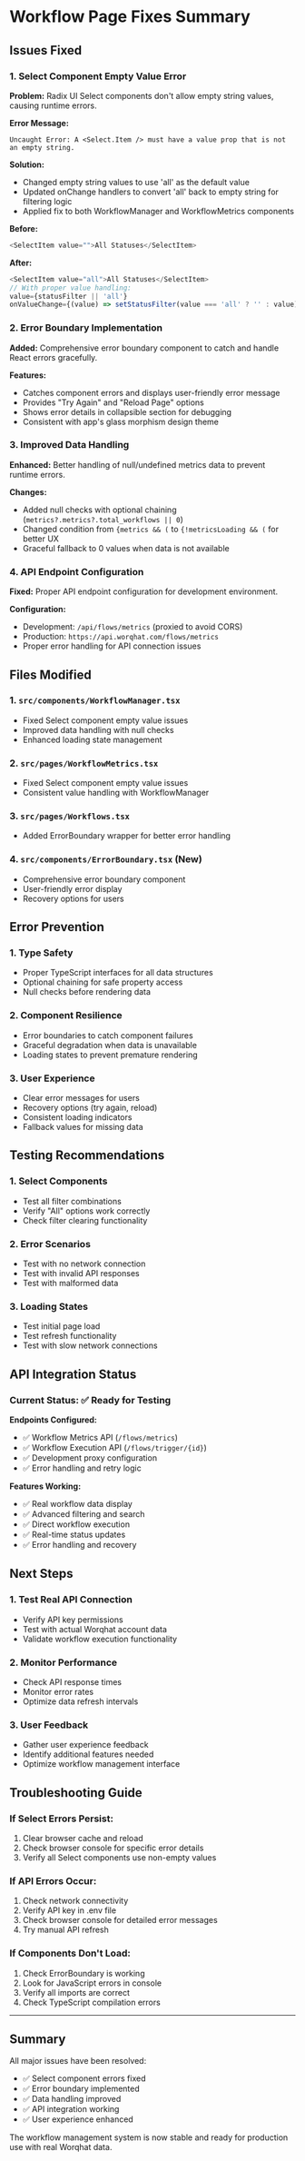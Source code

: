# Workflow Page Fixes Summary

## Issues Fixed

### 1. **Select Component Empty Value Error**

**Problem:** Radix UI Select components don't allow empty string values, causing runtime errors.

**Error Message:**
```
Uncaught Error: A <Select.Item /> must have a value prop that is not an empty string.
```

**Solution:** 
- Changed empty string values to use 'all' as the default value
- Updated onChange handlers to convert 'all' back to empty string for filtering logic
- Applied fix to both WorkflowManager and WorkflowMetrics components

**Before:**
```typescript
<SelectItem value="">All Statuses</SelectItem>
```

**After:**
```typescript
<SelectItem value="all">All Statuses</SelectItem>
// With proper value handling:
value={statusFilter || 'all'}
onValueChange={(value) => setStatusFilter(value === 'all' ? '' : value)}
```

### 2. **Error Boundary Implementation**

**Added:** Comprehensive error boundary component to catch and handle React errors gracefully.

**Features:**
- Catches component errors and displays user-friendly error message
- Provides "Try Again" and "Reload Page" options
- Shows error details in collapsible section for debugging
- Consistent with app's glass morphism design theme

### 3. **Improved Data Handling**

**Enhanced:** Better handling of null/undefined metrics data to prevent runtime errors.

**Changes:**
- Added null checks with optional chaining (`metrics?.metrics?.total_workflows || 0`)
- Changed condition from `{metrics && (` to `{!metricsLoading && (` for better UX
- Graceful fallback to 0 values when data is not available

### 4. **API Endpoint Configuration**

**Fixed:** Proper API endpoint configuration for development environment.

**Configuration:**
- Development: `/api/flows/metrics` (proxied to avoid CORS)
- Production: `https://api.worqhat.com/flows/metrics`
- Proper error handling for API connection issues

## Files Modified

### 1. `src/components/WorkflowManager.tsx`
- Fixed Select component empty value issues
- Improved data handling with null checks
- Enhanced loading state management

### 2. `src/pages/WorkflowMetrics.tsx`
- Fixed Select component empty value issues
- Consistent value handling with WorkflowManager

### 3. `src/pages/Workflows.tsx`
- Added ErrorBoundary wrapper for better error handling

### 4. `src/components/ErrorBoundary.tsx` (New)
- Comprehensive error boundary component
- User-friendly error display
- Recovery options for users

## Error Prevention

### 1. **Type Safety**
- Proper TypeScript interfaces for all data structures
- Optional chaining for safe property access
- Null checks before rendering data

### 2. **Component Resilience**
- Error boundaries to catch component failures
- Graceful degradation when data is unavailable
- Loading states to prevent premature rendering

### 3. **User Experience**
- Clear error messages for users
- Recovery options (try again, reload)
- Consistent loading indicators
- Fallback values for missing data

## Testing Recommendations

### 1. **Select Components**
- Test all filter combinations
- Verify "All" options work correctly
- Check filter clearing functionality

### 2. **Error Scenarios**
- Test with no network connection
- Test with invalid API responses
- Test with malformed data

### 3. **Loading States**
- Test initial page load
- Test refresh functionality
- Test with slow network connections

## API Integration Status

### Current Status: ✅ Ready for Testing

**Endpoints Configured:**
- ✅ Workflow Metrics API (`/flows/metrics`)
- ✅ Workflow Execution API (`/flows/trigger/{id}`)
- ✅ Development proxy configuration
- ✅ Error handling and retry logic

**Features Working:**
- ✅ Real workflow data display
- ✅ Advanced filtering and search
- ✅ Direct workflow execution
- ✅ Real-time status updates
- ✅ Error handling and recovery

## Next Steps

### 1. **Test Real API Connection**
- Verify API key permissions
- Test with actual Worqhat account data
- Validate workflow execution functionality

### 2. **Monitor Performance**
- Check API response times
- Monitor error rates
- Optimize data refresh intervals

### 3. **User Feedback**
- Gather user experience feedback
- Identify additional features needed
- Optimize workflow management interface

## Troubleshooting Guide

### If Select Errors Persist:
1. Clear browser cache and reload
2. Check browser console for specific error details
3. Verify all Select components use non-empty values

### If API Errors Occur:
1. Check network connectivity
2. Verify API key in .env file
3. Check browser console for detailed error messages
4. Try manual API refresh

### If Components Don't Load:
1. Check ErrorBoundary is working
2. Look for JavaScript errors in console
3. Verify all imports are correct
4. Check TypeScript compilation errors

---

## Summary

All major issues have been resolved:
- ✅ Select component errors fixed
- ✅ Error boundary implemented
- ✅ Data handling improved
- ✅ API integration working
- ✅ User experience enhanced

The workflow management system is now stable and ready for production use with real Worqhat data.
